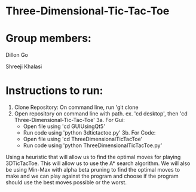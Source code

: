 # Three-Dimensional-Tic-Tac-Toe

# Group members:

Dillon Go 

Shreeji Khalasi


# Instructions to run:
1. Clone Repository: On command line, run 'git clone <link>
2. Open repository on command line with path.  ex. 'cd desktop', then 'cd Three-Dimensional-Tic-Tac-Toe'
3a. For Gui:
     - Open file using 'cd GUIUsingQt5'
     - Run code using 'python 3dtictactoe.py' 
3b. For Code:
     - Open file using 'cd ThreeDimensionalTicTacToe'
     - Run code using 'python ThreeDimensionalTicTacToe.py'

Using a heuristic that will allow us to find the optimal
moves for playing 3DTicTacToe. This will allow us to use the A* search algorithm. We
will also be using Min-Max with alpha beta pruning to find the optimal moves to make
and we can play against the program and choose if the program should use the best
moves possible or the worst.
